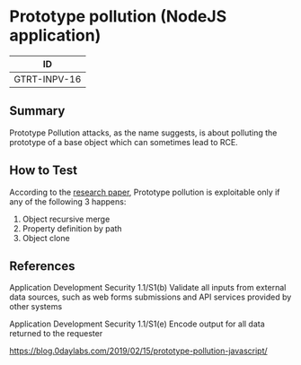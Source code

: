 # Prototype pollution (NodeJS application)

|ID          |
|------------|
|GTRT-INPV-16|

## Summary

Prototype Pollution attacks, as the name suggests, is about polluting the prototype of a base object which can sometimes lead to RCE.

## How to Test

According to the [research paper](https://github.com/HoLyVieR/prototype-pollution-nsec18/blob/master/paper/JavaScript_prototype_pollution_attack_in_NodeJS.pdf), Prototype pollution is exploitable only if any of the following 3 happens:

1. Object recursive merge
2. Property definition by path
3. Object clone

## References

Application Development Security 1.1/S1(b) Validate all inputs from external data sources, such as web forms submissions and API services provided by other systems

Application Development Security 1.1/S1(e) Encode output for all data returned to the requester

https://blog.0daylabs.com/2019/02/15/prototype-pollution-javascript/